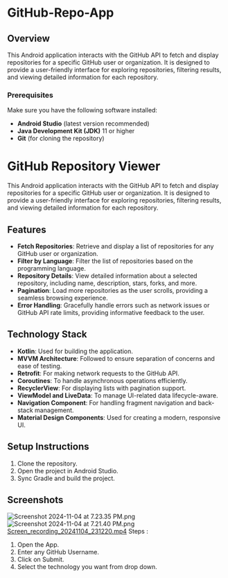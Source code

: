 # GitHub-Repo-App
## Overview
This Android application interacts with the GitHub API to fetch and display repositories for a specific GitHub user or organization. It is designed to provide a user-friendly interface for exploring repositories, filtering results, and viewing detailed information for each repository.


### Prerequisites
Make sure you have the following software installed:
- **Android Studio** (latest version recommended)
- **Java Development Kit (JDK)** 11 or higher
- **Git** (for cloning the repository)

# GitHub Repository Viewer

This Android application interacts with the GitHub API to fetch and display repositories for a specific GitHub user or organization. It is designed to provide a user-friendly interface for exploring repositories, filtering results, and viewing detailed information for each repository.

## Features
- **Fetch Repositories**: Retrieve and display a list of repositories for any GitHub user or organization.
- **Filter by Language**: Filter the list of repositories based on the programming language.
- **Repository Details**: View detailed information about a selected repository, including name, description, stars, forks, and more.
- **Pagination**: Load more repositories as the user scrolls, providing a seamless browsing experience.
- **Error Handling**: Gracefully handle errors such as network issues or GitHub API rate limits, providing informative feedback to the user.

## Technology Stack
- **Kotlin**: Used for building the application.
- **MVVM Architecture**: Followed to ensure separation of concerns and ease of testing.
- **Retrofit**: For making network requests to the GitHub API.
- **Coroutines**: To handle asynchronous operations efficiently.
- **RecyclerView**: For displaying lists with pagination support.
- **ViewModel and LiveData**: To manage UI-related data lifecycle-aware.
- **Navigation Component**: For handling fragment navigation and back-stack management.
- **Material Design Components**: Used for creating a modern, responsive UI.


## Setup Instructions
1. Clone the repository.
2. Open the project in Android Studio.
3. Sync Gradle and build the project.

## Screenshots
![Screenshot 2024-11-04 at 7.23.35 PM.png](../../../Desktop/Screenshot%202024-11-04%20at%207.23.35%20PM.png)
![Screenshot 2024-11-04 at 7.21.40 PM.png](../../../Desktop/Screenshot%202024-11-04%20at%207.21.40%20PM.png)
[Screen_recording_20241104_231220.mp4](../../../Screen_recording_20241104_231220.mp4)
Steps : 
1. Open the App.
2. Enter any GitHub Username.
3. Click on Submit.
4. Select the technology you want from drop down.
